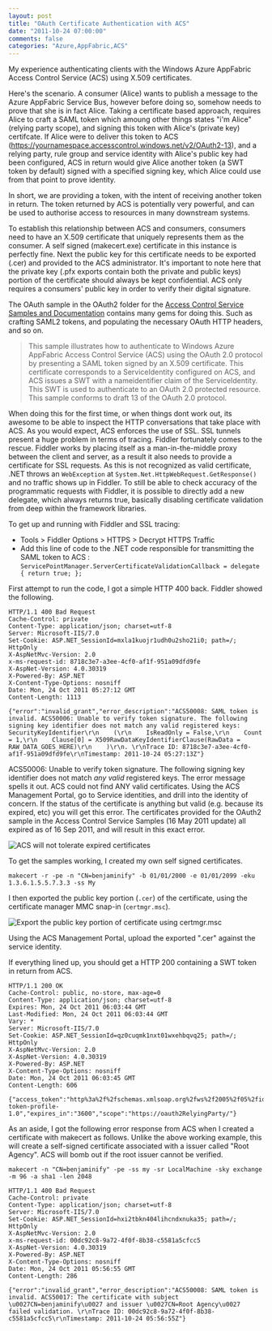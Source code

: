 ```yaml
---
layout: post
title: "OAuth Certificate Authentication with ACS"
date: "2011-10-24 07:00:00"
comments: false
categories: "Azure,AppFabric,ACS"
---
```


My experience authenticating clients with the Windows Azure AppFabric Access Control Service (ACS) using X.509 certificates.

Here's the scenario. A consumer (Alice) wants to publish a message to the Azure AppFabric Service Bus, however before doing so, somehow needs to prove that she is in fact Alice. Taking a certificate based approach, requires Alice to craft a SAML token which amoung other things states "i'm Alice" (relying party scope), and signing this token with Alice's (private key) certifcate. If Alice were to deliver this token to ACS (https://yournamespace.accesscontrol.windows.net/v2/OAuth2-13), and a relying party, rule group and service identity with Alice's public key had been configured, ACS in return would give Alice another token (a SWT token by default) signed with a specified signing key, which Alice could use from that point to prove identity.

In short, we are providing a token, with the intent of receiving another token in return. The token returned by ACS is potentially very powerful, and can be used to authorise access to resources in many downstream systems.

To establish this relationship between ACS and consumers, consumers need to have an X.509 certificate that uniquely represents them as the consumer. A self signed (makecert.exe) certificate in this instance is perfectly fine. Next the public key for this certificate needs to be exported (.cer) and provided to the ACS administrator. It's important to note here that the private key (.pfx exports contain both the private and public keys) portion of the certificate should always be kept confidential. ACS only requires a consumers' public key in order to verify their digital signature.

The OAuth sample in the OAuth2 folder for the [Access Control Service Samples and Documentation](http://go.microsoft.com/fwlink/?LinkId=213167) contains many gems for doing this. Such as crafting SAML2 tokens, and populating the necessary OAuth HTTP headers, and so on.

> This sample illustrates how to authenticate to Windows Azure AppFabric Access Control Service (ACS) using the OAuth 2.0 protocol by presenting a SAML token signed by an X.509 certificate. This certificate corresponds to a ServiceIdentity configured on ACS, and ACS issues a SWT with a nameidentifier claim of the ServiceIdentity. This SWT is used to authenticate to an OAuth 2.0 protected resource. This sample conforms to draft 13 of the OAuth 2.0 protocol.

When doing this for the first time, or when things dont work out, its awesome to be able to inspect the HTTP conversations that take place with ACS. As you would expect, ACS enforces the use of SSL. SSL tunnels present a huge problem in terms of tracing. Fiddler fortunately comes to the rescue. Fiddler works by placing itself as a man-in-the-middle proxy between the client and server, as a result it also needs to provide a certificate for SSL requests. As this is not recognized as valid certificate, .NET throws an `WebException` at `System.Net.HttpWebRequest.GetResponse()` and no traffic shows up in Fiddler. To still be able to check accuracy of the programmatic requests with Fiddler, it is possible to directly add a new delegate, which always returns true, basically disabling certificate validation from deep within the framework libraries.

To get up and running with Fiddler and SSL tracing:

*   Tools > Fiddler Options > HTTPS > Decrypt HTTPS Traffic
*   Add this line of code to the .NET code responsible for transmitting the SAML token to ACS : `ServicePointManager.ServerCertificateValidationCallback = delegate { return true; };`

First attempt to run the code, I got a simple HTTP 400 back. Fiddler showed the following.

    HTTP/1.1 400 Bad Request
    Cache-Control: private
    Content-Type: application/json; charset=utf-8
    Server: Microsoft-IIS/7.0
    Set-Cookie: ASP.NET_SessionId=mxla1kuojr1udh0u2sho21i0; path=/; HttpOnly
    X-AspNetMvc-Version: 2.0
    x-ms-request-id: 8718c3e7-a3ee-4cf0-af1f-951a09dfd9fe
    X-AspNet-Version: 4.0.30319
    X-Powered-By: ASP.NET
    X-Content-Type-Options: nosniff
    Date: Mon, 24 Oct 2011 05:27:12 GMT
    Content-Length: 1113
    
    {"error":"invalid_grant","error_description":"ACS50008: SAML token is invalid. ACS50006: Unable to verify token signature. The following signing key identifier does not match any valid registered keys: SecurityKeyIdentifier\r\n    (\r\n    IsReadOnly = False,\r\n    Count = 1,\r\n    Clause[0] = X509RawDataKeyIdentifierClause(RawData = RAW_DATA_GOES_HERE)\r\n    )\r\n. \r\nTrace ID: 8718c3e7-a3ee-4cf0-af1f-951a09dfd9fe\r\nTimestamp: 2011-10-24 05:27:13Z"}

ACS50006: Unable to verify token signature. The following signing key identifier does not match *any valid* registered keys. The error message spells it out. ACS could not find ANY valid certificates. Using the ACS Management Portal, go to Service identities, and drill into the identity of concern. If the status of the certificate is anything but valid (e.g. because its expired, etc) you will get this error. The certificates provided for the OAuth2 sample in the Access Control Service Samples (16 May 2011 update) all expired as of  16 Sep 2011, and will result in this exact error.

![ACS will not tolerate expired certificates](http://bencode.net/get/img/expired.cert.PNG)

To get the samples working, I created my own self signed certificates.

    makecert -r -pe -n "CN=benjaminify" -b 01/01/2000 -e 01/01/2099 -eku 1.3.6.1.5.5.7.3.3 -ss My

I then exported the public key portion (`.cer`) of the certificate, using the certificate manager MMC snap-in (`certmgr.msc`).

![Export the public key portion of certificate using certmgr.msc](http://bencode.net/get/img/export.public.key.PNG)

Using the ACS Management Portal, upload the exported ".cer" against the service identity.

If everything lined up, you should get a HTTP 200 containing a SWT token in return from ACS.

    HTTP/1.1 200 OK
    Cache-Control: public, no-store, max-age=0
    Content-Type: application/json; charset=utf-8
    Expires: Mon, 24 Oct 2011 06:03:44 GMT
    Last-Modified: Mon, 24 Oct 2011 06:03:44 GMT
    Vary: *
    Server: Microsoft-IIS/7.0
    Set-Cookie: ASP.NET_SessionId=qz0cuqmk1nxt01wxehbqvq25; path=/; HttpOnly
    X-AspNetMvc-Version: 2.0
    X-AspNet-Version: 4.0.30319
    X-Powered-By: ASP.NET
    X-Content-Type-Options: nosniff
    Date: Mon, 24 Oct 2011 06:03:45 GMT
    Content-Length: 606
    
    {"access_token":"http%3a%2f%2fschemas.xmlsoap.org%2fws%2f2005%2f05%2fidentity%2fclaims%2fnameidentifier=OAuth2SampleX509Identity&http%3a%2f%2fschemas.microsoft.com%2faccesscontrolservice%2f2010%2f07%2fclaims%2fidentityprovider=https%3a%2f%2fbensimmonds.accesscontrol.windows.net%2f&Audience=https%3a%2f%2foauth2RelyingParty%2f&ExpiresOn=1319439825&Issuer=https%3a%2f%2fbensimmonds.accesscontrol.windows.net%2f&HMACSHA256=uaSF%2fojN%2f4SBQd5p1IYurRu0B5hc6Pdz4uC9ChvqFE4%3d","token_type":"http://schemas.xmlsoap.org/ws/2009/11/swt-token-profile-1.0","expires_in":"3600","scope":"https://oauth2RelyingParty/"}


As an aside, I got the following error response from ACS when I created a certificate with makecert as follows. Unlike the above working example, this will create a self-signed certificate associated with a issuer called "Root Agency". ACS will bomb out if the root issuer cannot be verified.

    makecert -n "CN=benjaminify" -pe -ss my -sr LocalMachine -sky exchange -m 96 -a sha1 -len 2048

    HTTP/1.1 400 Bad Request
    Cache-Control: private
    Content-Type: application/json; charset=utf-8
    Server: Microsoft-IIS/7.0
    Set-Cookie: ASP.NET_SessionId=hxi2tbkn404lihcndxnuka35; path=/; HttpOnly
    X-AspNetMvc-Version: 2.0
    x-ms-request-id: 00dc92c8-9a72-4f0f-8b38-c5581a5cfcc5
    X-AspNet-Version: 4.0.30319
    X-Powered-By: ASP.NET
    X-Content-Type-Options: nosniff
    Date: Mon, 24 Oct 2011 05:56:55 GMT
    Content-Length: 286
    
    {"error":"invalid_grant","error_description":"ACS50008: SAML token is invalid. ACS50017: The certificate with subject \u0027CN=benjaminify\u0027 and issuer \u0027CN=Root Agency\u0027 failed validation. \r\nTrace ID: 00dc92c8-9a72-4f0f-8b38-c5581a5cfcc5\r\nTimestamp: 2011-10-24 05:56:55Z"}

